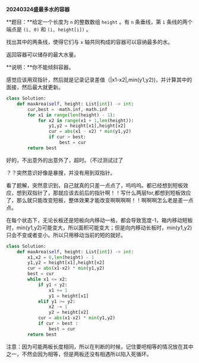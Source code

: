 **20240324盛最多水的容器**

**题目：**给定一个长度为 `n` 的整数数组 `height` 。有 `n` 条垂线，第 `i` 条线的两个端点是 `(i, 0)` 和 `(i, height[i])` 。

找出其中的两条线，使得它们与 `x` 轴共同构成的容器可以容纳最多的水。

返回容器可以储存的最大水量。

**说明：**你不能倾斜容器。

感觉应该用双指针，然后就是记录记录差值（|x1-x2|,min(y1,y2))，并计算其中的面接，然后最大就更新。

```python
class Solution:
    def maxArea(self, height: List[int]) -> int:
        cur,best = -math.inf,-math.inf
        for x1 in range(len(height) - 1):
            for x2 in range(x1 + 1,len(height)):
                y1,y2 = height[x1],height[x2]
                cur = abs(x1 - x2) * min(y1,y2)
                if cur > best:
                    best = cur
        return best
```

好的，不出意外的出意外了，超时。（不过测试过了

？？突然意识好像是暴搜，并没有用到双指针。

看了题解，突然意识到，自己就真的只差一点点了，呜呜呜。都已经想到短板效应，想到双指针了，那就应该去前后的指针啊！！写什么两层for,都想到短板效应了，那么就只能改变短板，整体效果才能改变啊啊啊啊！！啊啊啊怎么老是差一点点。

在每个状态下，无论长板还是短板向内移动一格，都会导致宽度-1，箱内移动短板时，min(y1,y2)可能变大，所以面积可能变大；但是向内移动长板时，min(y1,y2)只会不变或者变小。所以只用移动当前的短的就好。

```python
class Solution:
    def maxArea(self, height: List[int]) -> int:
        x1,x2 = 0,len(height) - 1
        y1,y2 = height[x1],height[x2]
        cur = abs(x1-x2) * min(y1,y2)
        best = cur
        while x1 <= x2:
            if y1 < y2:
                x1 += 1
                y1 = height[x1]
            elif y1 >= y2:
                x2 -= 1
                y2 = height[x2]
            cur = abs(x1-x2) * min(y1,y2)
            if cur > best :
                best = cur
        return best
```

注意：因为可能两板长度相同，所以在判断的时候，记住要吧相等的情况放在其中之一，不然会因为相等，但是两板还没有相遇所以陷入死循环。

